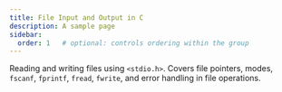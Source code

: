 ```yaml
---
title: File Input and Output in C
description: A sample page
sidebar:
  order: 1   # optional: controls ordering within the group
---
```



Reading and writing files using `<stdio.h>`. Covers file pointers, modes, `fscanf`, `fprintf`, `fread`, `fwrite`, and error handling in file operations.